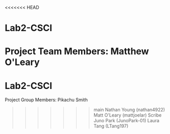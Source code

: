 <<<<<<< HEAD
# Lab2-CSCI
Project Team Members: Matthew O'Leary 
=======
# Lab2-CSCI 
Project Group Members: Pikachu Smith
>>>>>>> main
Nathan Young (nathan4922)
Matt O'Leary (mattjoelar) Scribe
Juno Park (JunoPark-01)
Laura Tang (LTang197)
